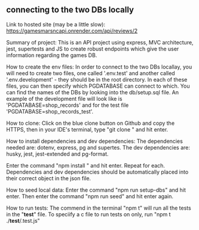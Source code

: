 ## connecting to the two DBs locally

Link to hosted site (may be a little slow): https://gamesmarsncapi.onrender.com/api/reviews/2 

Summary of project:
This is an API project using express, MVC architecture, jest, supertests and JS to create robust endpoints which give the user information regarding the games DB. 

How to create the env files:
In order to connect to the two DBs locallay, you will need to create two files, one called '.env.test' and another called '.env.development' - they should be in the root directory. In each of these files, you can then specify which PGDATABASE can connect to which. You can find the names of the DBs by looking into the db/setup.sql file. An example of the development file will look like is 'PGDATABASE=shop_records' and for the test file 'PGDATABASE=shop_records_test'.

How to clone:
Click on the blue clone button on Github and copy the HTTPS, then in your IDE's terminal, type "git clone <paste here>" and hit enter.

How to install dependencies and dev dependencies:
The dependencies needed are: dotenv, express, pg and supertes. 
The dev dependencies are: husky, jest, jest-extended and pg-format.

Enter the command "npm install <dependencies name>" and hit enter. Repeat for each. Dependencies and dev dependencies should be automatically placed into their correct object in the json file. 

How to seed local data:
Enter the command "npm run setup-dbs" and hit enter. Then enter the command "npm run seed" and hit enter again.


How to run tests:
The commend in the terminal "npm t" will run all the tests in the "__test__" file. To speciify a c file to run tests on only, run "npm t ./__test__/<fileName>.test.js"


